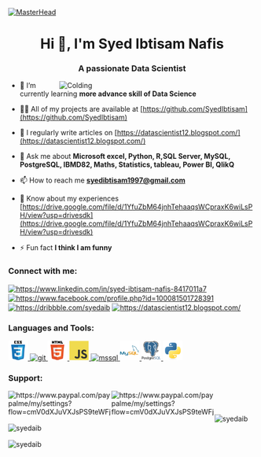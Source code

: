[![MasterHead](https://media.giphy.com/media/26u4nJPf0JtQPdStq/giphy.gif)](https://www.linkedin.com/in/syed-ibtisam-nafis-8417011a7)  

<h1 align="center">Hi 👋, I'm Syed Ibtisam Nafis</h1>
<h3 align="center">A passionate Data Scientist</h3>
<img align="right" alt="Colding" width= "400" src="https://media.giphy.com/media/qgQUggAC3Pfv687qPC/giphy.gif"> 

- 🌱 I’m currently learning **more advance skill of Data Science**

- 👨‍💻 All of my projects are available at [https://github.com/SyedIbtisam](https://github.com/SyedIbtisam)

- 📝 I regularly write articles on [https://datascientist12.blogspot.com/](https://datascientist12.blogspot.com/)

- 💬 Ask me about **Microsoft excel, Python, R,SQL Server, MySQL, PostgreSQL, IBMD82, Maths, Statistics, tableau, Power BI, QlikQ**

- 📫 How to reach me **syedibtisam1997@gmail.com**

- 📄 Know about my experiences [https://drive.google.com/file/d/1YfuZbM64jnhTehaaqsWCpraxK6wiLsPH/view?usp=drivesdk](https://drive.google.com/file/d/1YfuZbM64jnhTehaaqsWCpraxK6wiLsPH/view?usp=drivesdk)

- ⚡ Fun fact **I think I am funny**

<h3 align="left">Connect with me:</h3>
<p align="left">
<a href="https://linkedin.com/in/https://www.linkedin.com/in/syed-ibtisam-nafis-8417011a7" target="blank"><img align="center" src="https://raw.githubusercontent.com/rahuldkjain/github-profile-readme-generator/master/src/images/icons/Social/linked-in-alt.svg" alt="https://www.linkedin.com/in/syed-ibtisam-nafis-8417011a7" height="30" width="40" /></a>
<a href="https://fb.com/https://www.facebook.com/profile.php?id=100081501728391" target="blank"><img align="center" src="https://raw.githubusercontent.com/rahuldkjain/github-profile-readme-generator/master/src/images/icons/Social/facebook.svg" alt="https://www.facebook.com/profile.php?id=100081501728391" height="30" width="40" /></a>
<a href="https://dribbble.com/https://dribbble.com/syedaib" target="blank"><img align="center" src="https://raw.githubusercontent.com/rahuldkjain/github-profile-readme-generator/master/src/images/icons/Social/dribbble.svg" alt="https://dribbble.com/syedaib" height="30" width="40" /></a>
<a href="/https://datascientist12.blogspot.com/" target="blank"><img align="center" src="https://raw.githubusercontent.com/rahuldkjain/github-profile-readme-generator/master/src/images/icons/Social/rss.svg" alt="https://datascientist12.blogspot.com/" height="30" width="40" /></a>
</p>

<h3 align="left">Languages and Tools:</h3>
<p align="left"> <a href="https://www.w3schools.com/css/" target="_blank" rel="noreferrer"> <img src="https://raw.githubusercontent.com/devicons/devicon/master/icons/css3/css3-original-wordmark.svg" alt="css3" width="40" height="40"/> </a> <a href="https://git-scm.com/" target="_blank" rel="noreferrer"> <img src="https://www.vectorlogo.zone/logos/git-scm/git-scm-icon.svg" alt="git" width="40" height="40"/> </a> <a href="https://www.w3.org/html/" target="_blank" rel="noreferrer"> <img src="https://raw.githubusercontent.com/devicons/devicon/master/icons/html5/html5-original-wordmark.svg" alt="html5" width="40" height="40"/> </a> <a href="https://developer.mozilla.org/en-US/docs/Web/JavaScript" target="_blank" rel="noreferrer"> <img src="https://raw.githubusercontent.com/devicons/devicon/master/icons/javascript/javascript-original.svg" alt="javascript" width="40" height="40"/> </a> <a href="https://www.microsoft.com/en-us/sql-server" target="_blank" rel="noreferrer"> <img src="https://www.svgrepo.com/show/303229/microsoft-sql-server-logo.svg" alt="mssql" width="40" height="40"/> </a> <a href="https://www.mysql.com/" target="_blank" rel="noreferrer"> <img src="https://raw.githubusercontent.com/devicons/devicon/master/icons/mysql/mysql-original-wordmark.svg" alt="mysql" width="40" height="40"/> </a> <a href="https://www.postgresql.org" target="_blank" rel="noreferrer"> <img src="https://raw.githubusercontent.com/devicons/devicon/master/icons/postgresql/postgresql-original-wordmark.svg" alt="postgresql" width="40" height="40"/> </a> <a href="https://www.python.org" target="_blank" rel="noreferrer"> <img src="https://raw.githubusercontent.com/devicons/devicon/master/icons/python/python-original.svg" alt="python" width="40" height="40"/> </a> </p>

<h3 align="left">Support:</h3>
<p><a href="https://www.buymeacoffee.com/https://www.paypal.com/paypalme/my/settings?flow=cmV0dXJuVXJsPS9teWFjY291bnQvdHJhbnNmZXIvaG9tZXBhZ2UvcmVxdWVzdCZjYW5jZWxVcmw9L215YWNjb3VudC90cmFuc2Zlci9ob21lcGFnZS9yZXF1ZXN0"> <img align="left" src="https://cdn.buymeacoffee.com/buttons/v2/default-yellow.png" height="50" width="210" alt="https://www.paypal.com/paypalme/my/settings?flow=cmV0dXJuVXJsPS9teWFjY291bnQvdHJhbnNmZXIvaG9tZXBhZ2UvcmVxdWVzdCZjYW5jZWxVcmw9L215YWNjb3VudC90cmFuc2Zlci9ob21lcGFnZS9yZXF1ZXN0" /></a><a href="https://ko-fi.com/https://www.paypal.com/paypalme/my/settings?flow=cmV0dXJuVXJsPS9teWFjY291bnQvdHJhbnNmZXIvaG9tZXBhZ2UvcmVxdWVzdCZjYW5jZWxVcmw9L215YWNjb3VudC90cmFuc2Zlci9ob21lcGFnZS9yZXF1ZXN0"> <img align="left" src="https://cdn.ko-fi.com/cdn/kofi3.png?v=3" height="50" width="210" alt="https://www.paypal.com/paypalme/my/settings?flow=cmV0dXJuVXJsPS9teWFjY291bnQvdHJhbnNmZXIvaG9tZXBhZ2UvcmVxdWVzdCZjYW5jZWxVcmw9L215YWNjb3VudC90cmFuc2Zlci9ob21lcGFnZS9yZXF1ZXN0" /></a></p><br><br>

<p><img align="left" src="https://github-readme-stats.vercel.app/api/top-langs?username=syedaib&show_icons=true&locale=en&layout=compact" alt="syedaib" /></p>

<p>&nbsp;<img align="center" src="https://github-readme-stats.vercel.app/api?username=syedaib&show_icons=true&locale=en" alt="syedaib" /></p>

<p><img align="center" src="https://github-readme-streak-stats.herokuapp.com/?user=syedaib&" alt="syedaib" /></p>
